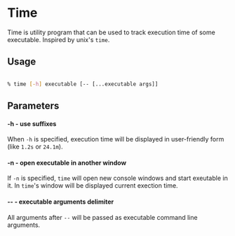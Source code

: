 # Time

Time is utility program that can be used to track execution time of some executable. Inspired by unix's `time`.

## Usage

```bash

% time [-h] executable [-- [...executable args]]

```

## Parameters

#### -h - use suffixes

When `-h` is specified, execution time will be displayed in user-friendly form (like `1.2s` or `24.1m`).

#### -n - open executable in another window

If `-n` is specified, `time` will open new console windows and start exeutable in it. 
In `time`'s window will be displayed current exection time.

#### -- - executable arguments delimiter

All arguments after `--` will be passed as executable command line arguments.

